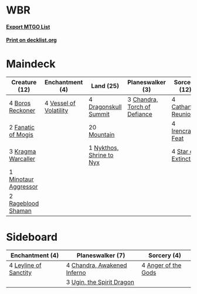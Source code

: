 # WBR

#### [Export MTGO List](../collection/WBR/WBR.txt)
#### [Print on decklist.org](http://decklist.org/?deckmain=4%09Boros%20Reckoner%0A4%09Cathartic%20Reunion%0A3%09Chandra,%20Torch%20of%20Defiance%0A4%09Deathbellow%20War%20Cry%0A4%09Dragonskull%20Summit%0A2%09Fanatic%20of%20Mogis%0A4%09Irencrag%20Feat%0A3%09Kragma%20Warcaller%0A1%09Minotaur%20Aggressor%0A20%09Mountain%0A1%09Nykthos,%20Shrine%20to%20Nyx%0A2%09Rageblood%20Shaman%0A4%09Star%20of%20Extinction%0A4%09Vessel%20of%20Volatility&deckside=4%09Anger%20of%20the%20Gods%0A4%09Chandra,%20Awakened%20Inferno%0A4%09Leyline%20of%20Sanctity%0A3%09Ugin,%20the%20Spirit%20Dragon)
# Maindeck

|                                         Creature (12)                                         |                                         Enchantment (4)                                         |                                             Land (25)                                             |                                           Planeswalker (3)                                            |                                         Sorcery (12)                                          |     Unknown (4)     |
|-----------------------------------------------------------------------------------------------|-------------------------------------------------------------------------------------------------|---------------------------------------------------------------------------------------------------|-------------------------------------------------------------------------------------------------------|-----------------------------------------------------------------------------------------------|---------------------|
|4 [Boros Reckoner](http://gatherer.wizards.com/Pages/Card/Details.aspx?multiverseid=455762)    |4 [Vessel of Volatility](http://gatherer.wizards.com/Pages/Card/Details.aspx?multiverseid=409945)|4 [Dragonskull Summit](http://gatherer.wizards.com/Pages/Card/Details.aspx?multiverseid=420909)    |3 [Chandra, Torch of Defiance](http://gatherer.wizards.com/Pages/Card/Details.aspx?multiverseid=417683)|4 [Cathartic Reunion](http://gatherer.wizards.com/Pages/Card/Details.aspx?multiverseid=417682) |4 Deathbellow War Cry|
|2 [Fanatic of Mogis](http://gatherer.wizards.com/Pages/Card/Details.aspx?multiverseid=373511)  |                                                                                                 |20 [Mountain](http://gatherer.wizards.com/Pages/Card/Details.aspx?multiverseid=439859)             |                                                                                                       |4 [Irencrag Feat](http://gatherer.wizards.com/Pages/Card/Details.aspx?multiverseid=473089)     |                     |
|3 [Kragma Warcaller](http://gatherer.wizards.com/Pages/Card/Details.aspx?multiverseid=373710)  |                                                                                                 |1 [Nykthos, Shrine to Nyx](http://gatherer.wizards.com/Pages/Card/Details.aspx?multiverseid=373713)|                                                                                                       |4 [Star of Extinction](http://gatherer.wizards.com/Pages/Card/Details.aspx?multiverseid=435315)|                     |
|1 [Minotaur Aggressor](http://gatherer.wizards.com/Pages/Card/Details.aspx?multiverseid=270800)|                                                                                                 |                                                                                                   |                                                                                                       |                                                                                               |                     |
|2 [Rageblood Shaman](http://gatherer.wizards.com/Pages/Card/Details.aspx?multiverseid=373672)  |                                                                                                 |                                                                                                   |                                                                                                       |                                                                                               |                     |


# Sideboard

|                                        Enchantment (4)                                         |                                           Planeswalker (7)                                           |                                         Sorcery (4)                                          |
|------------------------------------------------------------------------------------------------|------------------------------------------------------------------------------------------------------|----------------------------------------------------------------------------------------------|
|4 [Leyline of Sanctity](http://gatherer.wizards.com/Pages/Card/Details.aspx?multiverseid=204993)|4 [Chandra, Awakened Inferno](http://gatherer.wizards.com/Pages/Card/Details.aspx?multiverseid=466881)|4 [Anger of the Gods](http://gatherer.wizards.com/Pages/Card/Details.aspx?multiverseid=438682)|
|                                                                                                |3 [Ugin, the Spirit Dragon](http://gatherer.wizards.com/Pages/Card/Details.aspx?multiverseid=391948)  |                                                                                              |

